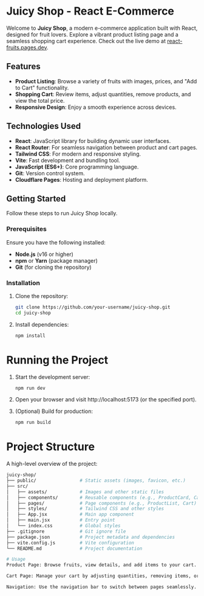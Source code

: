 # Juicy Shop - React E-Commerce

Welcome to **Juicy Shop**, a modern e-commerce application built with React, designed for fruit lovers. Explore a vibrant product listing page and a seamless shopping cart experience. Check out the live demo at [react-fruits.pages.dev](https://react-fruits.pages.dev).

## Features
- **Product Listing**: Browse a variety of fruits with images, prices, and "Add to Cart" functionality.
- **Shopping Cart**: Review items, adjust quantities, remove products, and view the total price.
- **Responsive Design**: Enjoy a smooth experience across devices.

## Technologies Used
- **React**: JavaScript library for building dynamic user interfaces.
- **React Router**: For seamless navigation between product and cart pages.
- **Tailwind CSS**: For modern and responsive styling.
- **Vite**: Fast development and bundling tool.
- **JavaScript (ES6+)**: Core programming language.
- **Git**: Version control system.
- **Cloudflare Pages**: Hosting and deployment platform.

## Getting Started

Follow these steps to run Juicy Shop locally.

### Prerequisites
Ensure you have the following installed:
- **Node.js** (v16 or higher)
- **npm** or **Yarn** (package manager)
- **Git** (for cloning the repository)

### Installation
1. Clone the repository:
   ```bash
   git clone https://github.com/your-username/juicy-shop.git
   cd juicy-shop

2. Install dependencies:
   ```bash
   npm install

# Running the Project
1. Start the development server:
   ```bash
   npm run dev

2. Open your browser and visit http://localhost:5173 (or the specified port).

3. (Optional) Build for production:
   ```bash
   npm run build

# Project Structure
A high-level overview of the project:
   ```bash
juicy-shop/
├── public/                # Static assets (images, favicon, etc.)
├── src/
│   ├── assets/            # Images and other static files
│   ├── components/        # Reusable components (e.g., ProductCard, CartItem)
│   ├── pages/             # Page components (e.g., ProductList, Cart)
│   ├── styles/            # Tailwind CSS and other styles
│   ├── App.jsx            # Main app component
│   ├── main.jsx           # Entry point
│   └── index.css          # Global styles
├── .gitignore             # Git ignore file
├── package.json           # Project metadata and dependencies
├── vite.config.js         # Vite configuration
└── README.md              # Project documentation

# Usage
Product Page: Browse fruits, view details, and add items to your cart.

Cart Page: Manage your cart by adjusting quantities, removing items, or checking the total price.

Navigation: Use the navigation bar to switch between pages seamlessly.

